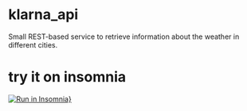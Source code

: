 # klarna_api
Small REST-based service to retrieve information about the weather in different cities.

# try it on insomnia

[![Run in Insomnia}](https://insomnia.rest/images/run.svg)](https://insomnia.rest/run/?label=Klarna_API&uri=https%3A%2F%2Fraw.githubusercontent.com%2FERossatto%2Fklarna_api%2Fmain%2Finsomnia_klarna_api.json)
